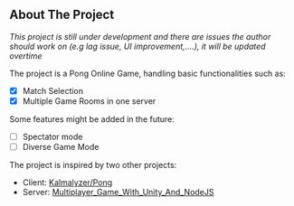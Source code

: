 ## About The Project

_This project is still under development and there are issues the author should work on (e.g lag issue, UI improvement,....), it will be updated overtime_

The project is a Pong Online Game, handling basic functionalities such as:
- [x] Match Selection
- [x] Multiple Game Rooms in one server

Some features might be added in the future:
- [ ] Spectator mode
- [ ] Diverse Game Mode

The project is inspired by two other projects:
- Client: 
[Kalmalyzer/Pong](https://github.com/Kalmalyzer/Pong)
- Server: 
[Multiplayer_Game_With_Unity_And_NodeJS](https://github.com/oohicksyoo/Youtube-Multiplayer_Game_With_Unity_And_NodeJS)